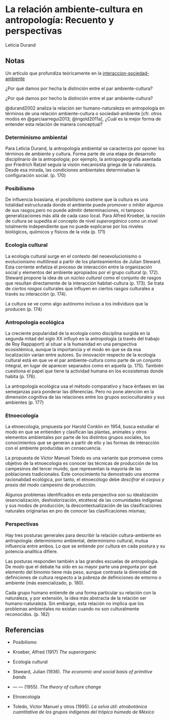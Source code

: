 # La relación ambiente-cultura en antropología: Recuento y perspectivas

Leticia Durand

## Notas

Un artículo que profundiza teóricamente en la [interaccion-sociedad-ambiente](interaccion-sociedad-ambiente.md)

¿Por qué damos por hecha la distinción entre el par ambiente-cultura?

¿Por qué damos por hecho la distinción entre el par ambiente-cultura?

@durand2002 analiza la relación ser humano-naturaleza en antropología en términos de una relación ambiente-cultura o sociedad-ambiente [cfr. otros modos en @garciaarregui2013; @ingold2011a], ¿Cuál es la mejor forma de entender esta relación de manera conceptual?

### Determinismo ambiental

Para Leticia Durand, la antropología ambiental se caracteriza por oponer los términos de ambiente y cultura. Forma parte de una etapa de desarrollo disciplinario de la antropología; por ejemplo, la antropogeografía asentada por Friedrich Ratzel seguía la visión mecanisista griega de la naturaleza. Desde esa mirada, las condiciones ambientales determinaban la configuración social. (p. 170)

### Posibilismo

De influencia boasiana, el posibilismo sostiene que la cultura es una totalidad estructurada donde el ambiente puede promover o inhibir algunos de sus rasgos,pero no puede admitir determinaciones, ni tampoco generalizaciones más allá de cada caso local. Para Alfred Kroeber, la noción de cultura se supedita al concepto de nivel *superorgánico* como un nivel totalmente independiente que no puede explicarse por los niveles biológicos, quiímicos y físicos de la vida (p. 171)

### Ecología cultural

La ecología cultural surge en el contexto del neoevolucionismo o evolucionismo multilineal a partir de los planteamientos de Julian Steward. Esta corriente enfatiza el proceso de interacción entre la organización social y elementos del ambiente apropiados por el grupo cultural (p. 172). Steward propone la idea de un *núcleo cultural* como el conjunto de rasgos que resultan directamente de la interacción habitat-cultura (p. 173). Se trata de *ciertos rasgos* culturales que influyen en ciertos rasgos culturales a través su interacción (p. 174).

La cultura se ve como algo autónomo incluso a los individuos que la producen (p. 174)

### Antropología ecológica

La creciente popularidad de la ecología como disciplina surgida en la segunda mitad del siglo XX influyó en la antropología (a través del trabajo de Roy Rappaport) al situar a la humanidad en una perspectiva ecosistémica, aunque la importancia y el modo en que se da esa localización varían entre autores. Su innovación respecto de la ecología cultural está en que ve el par ambiente-cultura como parte de un conjunto integral, en lugar de aparecer separados como en aquella (p. 175). También cuestiona el papel que tiene la actividad humana en los ecosistemas donde habita (p. 176).

La antropología ecológica usa el método comparativo y hace énfases en las semejanzas para ponderar las diferencias. Pero no pone atención en la dimensión cognitiva de las relaciones entre los grupos socioculturales y sus ambientes (p. 177)

### Etnoecología

La etnoecología, propuesta por Harold Conklin en 1954, busca estudiar el modo en que se entienden y clasifican las plantas, animales y otros elementos ambientales por parte de los distintos grupos sociales, los conocimientos que se generan a partir de ello y las formas de interacción con el ambiente producidas en consecuencia.

La propuesta de Víctor Manuel Toledo es una variante que promueve como objetivo de la etnoecología es conocer las técnicas de producción de los campesinos del tercer mundo, que representan la mayoría de las poblaciones tradicionales. Este conocimiento ha demostrado una enorme racionalidad ecológica, por tanto, el etnoecólogo debe *descifrar* el *corpus y praxis* del modo campesino de producción.

Algunos problemas identificados en esta perspectiva son su idealización (esencialización, deshistorización, etcétera) de las comunidades indígenas y sus modos de producción; la descontextualización de las clasificaciones naturales originarias en pro de conocer las clasificaciones mismas;

### Perspectivas

Hay tres posturas generales para describir la relación cultura-ambiente en antropología: determinismo ambiental, determinismo cultural, mutua influencia entre ambos. Lo que se entiende por cultura en cada postura y su potencia analítica difiere.

Las posturas responden también a las grandes escuelas de antropología. De modo que el debate ha sido en su mayor parte una pregunta por qué elemento del binomio tiene más peso, aunque contrasta la diversidad de definiciones de cultura respecto a la pobreza de definiciones de entorno o ambiente (más esencializado, p. 180).

Cada grupo humano entiende de una forma particular su relación con la naturaleza, y por extensión, la idea más abstracta de la relación ser humano-naturaleza. Sin embargo, esta relación no implica que los problemas ambientales no existan cuando no son culturalmente reconocidos. (p. 182)

## Referencias

* Posibilismo

* Kroeber, Alfred (1917) *The superorganic*

* Ecología cultural

* Stweard, Julian (1936). *The economic and social basis of primitive bands*

* — — (1955). *The theory of culture change*

* Etnoecología

* Toledo, Víctor Manuel y otros (1995). *La selva útil: etnobotánica cuantitativa de los grupos indígenas del trópico húmedo de México*
